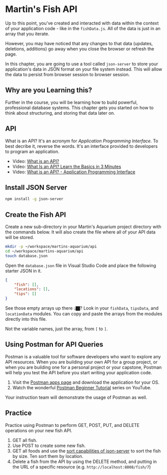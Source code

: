 # Martin's Fish API

Up to this point, you've created and interacted with data within the context of your application code - like in the `fishData.js`. All of the data is just in an array that you iterate.

However, you may have noticed that any changes to that data (updates, deletions, additions) go away when you close the browser or refresh the page.

In this chapter, you are going to use a tool called `json-server` to store your application's data in JSON format on your file system instead. This will allow the data to persist from browser session to browser session.

## Why are you Learning this?

Further in the course, you will be learning how to build powerful, professional database systems. This chapter gets you started on how to think about structuring, and storing that data later on.

## API

What is an API? It's an acronym for _Application Programming Interface_. To best decribe it, reverse the words. It's an interface provided to developers to program an application.

* Video: [What is an API?](https://www.youtube.com/watch?v=s7wmiS2mSXY)
* Video: [What Is an API? Learn the Basics in 3 Minutes](https://www.youtube.com/watch?v=Rha1_St_9kw)
* Video: [What is an API? - Application Programming Interface](https://www.youtube.com/watch?v=B9vPoCOP7oY)

## Install JSON Server

```sh
npm install -g json-server
```

## Create the Fish API

Create a new sub-directory in your Martin's Aquarium project directory with the commands below. It will also create the file where all of your API data will be stored.

```sh
mkdir -p ~/workspace/martins-aquarium/api
cd ~/workspace/martins-aquarium/api
touch database.json
```

Open the `database.json` file in Visual Studio Code and place the following starter JSON in it.

```json
{
    "fish": [],
    "locations": [],
    "tips": []
}
```

See those empty arrays up there 👆🏿? Look in your `fishData`, `tipsData`, and `locationData` modules. You can copy and paste the arrays from the modules directly into this file.

Not the variable names, just the array, from `[` to `]`.


## Using Postman for API Queries

Postman is a valuable tool for software developers who want to explore any API resources. When you are building your own API for a group project, or when you are building one for a personal project or your capstone, Postman will help you test the API before you start writing your application code.

1. Visit the [Postman apps page](https://www.getpostman.com/apps) and download the application for your OS.
1. Watch the wonderful [Postman Beginner Tutorial](https://www.youtube.com/playlist?list=PLhW3qG5bs-L-oT0GenwPLcJAPD_SiFK3C) series on YouTube.

Your instruction team will demonstrate the usage of Postman as well.

## Practice

Practice using Postman to perform GET, POST, PUT, and DELETE operations on your new fish API.

1. GET all fish.
1. Use POST to create some new fish.
1. GET all foods and use the [sort capabilities of json-server](https://github.com/typicode/json-server#sort) to sort the fish by size. Ten sort them by location.
1. Delete a fish from the API by using the DELETE method, and putting in the URL of a specific resource (e.g. `http://localhost:8008/fish/7`)
